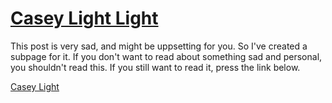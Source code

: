 # [Casey Light Light](#casey-light-light)

This post is very sad, and might be uppsetting for you. So I've created a subpage for it. If you don't want to read about something sad and personal, you shouldn't read this. If you still want to read it, press the link below.

[Casey Light](posts/casey-light.html)